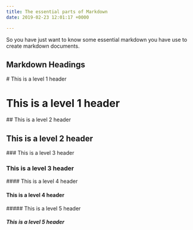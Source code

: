 ```yaml
---
title: The essential parts of Markdown
date: 2019-02-23 12:01:17 +0000

---
```

So you have just want to know some essential markdown you have use to create markdown documents.

## Markdown Headings

\# This is a level 1 header  

# This is a level 1 header

\## This is a level 2 header 

## This is a level 2 header

\### This is a level 3 header 

### This is a level 3 header

\#### This is a level 4 header 

#### This is a level 4 header

\##### This is a level 5 header 

##### This is a level 5 header